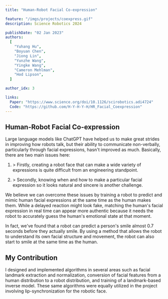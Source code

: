 ```yaml
---
title: "Human-Robot Facial Co-expression"

feature: "/imgs/projects/coexpress.gif"
description: Science Robotics 2024

publishDate: "02 Jan 2023"
authors:
  [
    "Yuhang Hu",
    "Boyuan Chen",
    "Jiong Lin",
    "Yunzhe Wang",
    "Yingke Wang",
    "Cameron Mehlman",
    "Hod Lipson",
  ]

author_idx: 3

links:
  Paper: "https://www.science.org/doi/10.1126/scirobotics.adi4724"
  Code: "https://github.com/H-Y-H-Y-H/HR_Facial_Coexpression"
---
```


## Human-Robot Facial Co-expression

Large language models like ChatGPT have helped us to make great strides in improving how robots talk, but their ability to communicate non-verbally, particularly through facial expressions, hasn't improved as much. Basically, there are two main issues here:

1. \> Firstly, creating a robot face that can make a wide variety of expressions is quite difficult from an engineering standpoint.

2. \> Secondly, knowing when and how to make a particular facial expression so it looks natural and sincere is another challenge.

We believe we can overcome these issues by training a robot to predict and mimic human facial expressions at the same time as the human makes them. While a delayed reaction might look fake, matching the human's facial expression in real time can appear more authentic because it needs the robot to accurately guess the human's emotional state at that moment.

In fact, we've found that a robot can predict a person's smile almost 0.7 seconds before they actually smile. By using a method that allows the robot to understand its own facial structure and movement, the robot can also start to smile at the same time as the human.

## My Contribution

I designed and implemented algorithms in several areas such as facial landmark extraction and normalization, conversion of facial features from a human distribution to a robot distribution, and training of a landmark-based inverse model. These same algorithms were equally utilized in the project involving lip-synchronization for the robotic face.
